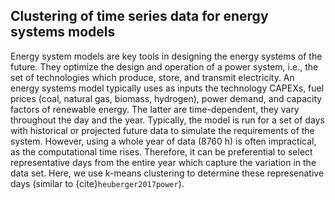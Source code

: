 ## Clustering of time series data for energy systems models

Energy system models are key tools in designing the energy systems of the future. They optimize the design and operation of a power system, i.e., the set of technologies which produce, store, and transmit electricity. An energy systems model typically uses as inputs the technology CAPEXs, fuel prices (coal, natural gas, biomass, hydrogen), power demand, and capacity factors of renewable energy. The latter are time-dependent, they vary throughout the day and the year. Typically, the model is run for a set of days with historical or projected future data to simulate the requirements of the system. However, using a whole year of data (8760 h) is often impractical, as the computational time rises. Therefore, it can be preferential to select representative days from the entire year which capture the variation in the data set. Here, we use k-means clustering to determine these represenative days (similar to {cite}`heuberger2017power`).